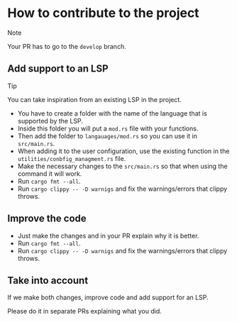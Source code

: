 # How to contribute to the project

> [!NOTE]
> Your PR has to go to the `develop` branch.

## Add support to an LSP

> [!TIP]
> You can take inspiration from an existing LSP in the project.

- You have to create a folder with the name of the language that is supported by the LSP.
- Inside this folder you will put a `mod.rs` file with your functions.
- Then add the folder to `langauages/mod.rs` so you can use it in `src/main.rs`.
- When adding it to the user configuration, use the existing function in the `utilities/conbfig_managment.rs` file.
- Make the necessary changes to the `src/main.rs` so that when using the command it will work.
- Run `cargo fmt --all`.
- Run `cargo clippy -- -D warnigs` and fix the warnings/errors that clippy throws.

## Improve the code

- Just make the changes and in your PR explain why it is better.
- Run `cargo fmt --all`.
- Run `cargo clippy -- -D warnigs` and fix the warnings/errors that clippy throws.

## Take into account

If we make both changes, improve code and add support for an LSP.

Please do it in separate PRs explaining what you did.

